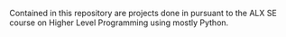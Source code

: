 Contained in this repository are projects done in pursuant to the ALX SE course on Higher Level Programming using mostly Python.